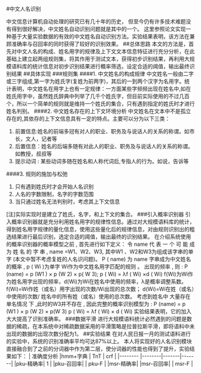 #中文人名识别

中文信息计算机自动处理的研究已有几十年的历史， 但至今仍有许多技术难题没有得到很好解决，中文姓名自动识别问题就是其中的一个。
这里参照论文实现一种基于大量实验数据的有效的中文姓名自动识别方法。实验结果表明，该方法在兼顾准确率与召回率的同时获得了较好的识别效果。
##总体思路
本文的方法是，首先对中文人名的构成、姓名用字的规律及上下文文本信息特征进行充分分析，在此基础上建立起两组规则集，将其作用于测试文本，获得初步识别结果，再利用大规模语料库的统计信息对初步识别结果进行概率筛选，设定合适的阈值，输出最终识别结果
##具体实现
###规则集
####1. 中文姓名的构成规律
中文姓名一般由二字或三字组成,第一字为姓氏字(复姓为前两字)，其后的一到两个汉字为名用字。统计表明，中文姓名在用字上也有一定规律：一方面某些字频频出现在姓名中,如在姓氏用字中，虽然姓氏辞典中列举了几千个姓氏字，但目前实际使用的不过几百个，所以一个简单的规则就是维持一个姓氏的集合，只有遇到指定的姓氏时才进行姓名判别。
####2. 中文姓名存在的上下文环境分析
中文姓名在文本中不是孤立存在的,其依存的上下文信息具有一定的特点。主要可以分为以下三类：
1. 前置信息:姓名的前端多冠有对人的职业、职务及与说话人的关系的称谓。如市长，文人，记者等
2. 后置信息：姓名的后端多随有对此人的职业、职务及与说话人的关系的称谓。如教授，叔叔等
3. 提示动词 : 某些动词多随在姓名和人称代词后,专指人的行为。如说，告诉等

####3. 规则的施加与松弛
1. 只有遇到姓氏时才会开始人名识别
2. 人名的字数限制，名字的字数范围
3. 当只通过姓名无法判别时，考虑其上下文信息

[注]实际实现时是建立了姓氏，名字，和上下文的集合。
###引入概率识别器
引入概率识别器就是充分利用姓名用字的规律性信息。通过对大规模语料库的统计，得到姓名用字规律的量化信息，使用这些量化后的规律信息，对由规则识别出的粗选结果进行最后识别，选定合适的阈值，输出最终的识别结果。
在介绍系统使用的概率识别器的概率模型之前 , 首先进行如下定义：
令 name 代 表 一 个 可 能 成 为 姓 名 的 字 串 ,
name =W1、W2、W3, 其中W1 、W2和W3为组成该字串的单字 (本文中暂不考虑复姓的人名识问题)。 P ( name) 为 name 字串成为中文姓名的概率 , p ( Wi )为单字 Wi作为中文姓名用字匹配的规则 。 出现的频率 , 则 :
P (name) = p (W1 ) × p (W 2) × p( W 3);
p ( Wi) = λf ( Wi) ×d ( Wi)
f(Wi)为Wi作为姓名用字出现的频率，d(Wi)为Wi在姓名中使用的频率，λ是概率调整系数。
f(Wi)=Wi作姓（或名）用字出现的次数/Wi出现的总次数；
d(Wi)=Wi在姓（或名）中使用的次数/ 姓名中的所有姓（或名）使用的总次数。
考虑到姓名中 大量存在 单名情况 下 ,此时的W3并不存在 , 因此完整的概率识别模型为 :
P (name) = p (W1 ) × p (W 2) × p(W 3)
p ( Wi) = λf ( Wi) × d ( Wi)
实验结果表明，它的加入大大提高了识别准确率。
###数据平滑
进行大规模语料统计必然遇到的问题是数据的稀疏，在本系统中对稀疏数据采用的平滑策略是拉普拉斯平滑，即将语料中未出现的数据的出现次数分配为1。
##实验结果
在对人民日报一月的测试语料进行的实验中，系统的识别准确率平均可达87%以上。
本人将实现好的人名识别模块直接融合到了之前的分词器中作为第二层，使分词器的性能也得到了提升，实验结果如下：
|   准确度分析      |hmm+字典 |  TnT  |  crf  |
|-------- |--------|-------|-------|
|pku-精确率|    1   |
|pku-召回率|
|  pku-F  |
|msr-精确率|
|msr-召回率|
|  msr-F  |
